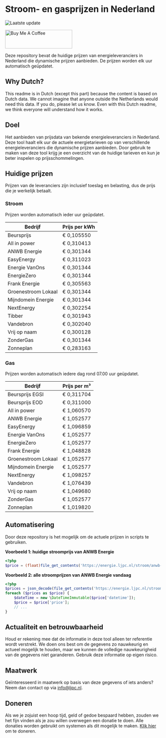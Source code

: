 # Stroom- en gasprijzen in Nederland

![Laatste update](https://img.shields.io/badge/laatste%20update-2023--05--17%2008%3A00%20CET-brightgreen)

<a href="https://www.buymeacoffee.com/Lars-" target="_blank"><img src="https://cdn.buymeacoffee.com/buttons/v2/default-orange.png" alt="Buy Me A Coffee" height="60" style="height: 60px !important;width: 217px !important;" ></a>

Deze repository bevat de huidige prijzen van energieleveranciers in Nederland die dynamische prijzen aanbieden. De prijzen worden elk uur automatisch geüpdatet.

## Why Dutch?

This readme is in Dutch (except this part) because the content is based on Dutch data. We cannot imagine that anyone outside the Netherlands would need this data. If you do, please let us know. Even with this Dutch readme, we think
everyone will understand how it works.

## Doel

Het aanbieden van prijsdata van bekende energieleveranciers in Nederland. Deze tool haalt elk uur de actuele energietarieven op van verschillende energieleveranciers die dynamische prijzen aanbieden. Door gebruik te maken van deze tool
krijg je een overzicht van de huidige tarieven en kun je beter inspelen op prijsschommelingen.

## Huidige prijzen

Prijzen van de leveranciers zijn inclusief toeslag en belasting, dus de prijs die je werkelijk betaalt.

### Stroom

Prijzen worden automatisch ieder uur geüpdatet.

 Bedrijf | Prijs per kWh 
---------|---------------
Beursprijs | € 0,105550
All in power | € 0,310413
ANWB Energie | € 0,301344
EasyEnergy | € 0,311023
Energie VanOns | € 0,301344
EnergieZero | € 0,301344
Frank Energie | € 0,305563
Groenestroom Lokaal | € 0,301344
Mijndomein Energie | € 0,301344
NextEnergy | € 0,302254
Tibber | € 0,301943
Vandebron | € 0,302040
Vrij op naam | € 0,300128
ZonderGas | € 0,301344
Zonneplan | € 0,283163


### Gas

Prijzen worden automatisch iedere dag rond 07.00 uur geüpdatet.

 Bedrijf | Prijs per m³ 
---------|--------------
Beursprijs EGSI | € 0,311704
Beursprijs EOD | € 0,311000
All in power | € 1,060570
ANWB Energie | € 1,052577
EasyEnergy | € 1,096859
Energie VanOns | € 1,052577
EnergieZero | € 1,052577
Frank Energie | € 1,048828
Groenestroom Lokaal | € 1,052577
Mijndomein Energie | € 1,052577
NextEnergy | € 1,098257
Vandebron | € 1,076439
Vrij op naam | € 1,049680
ZonderGas | € 1,052577
Zonneplan | € 1,019820


## Automatisering

Door deze repository is het mogelijk om de actuele prijzen in scripts te gebruiken.

**Voorbeeld 1: huidige stroomprijs van ANWB Energie**

```php
<?php
$price = (float)file_get_contents('https://energie.ljpc.nl/stroom/anwb-energie-nu.txt');

```

**Voorbeeld 2: alle stroomprijzen van ANWB Energie vandaag**

```php
<?php
$prices = json_decode(file_get_contents('https://energie.ljpc.nl/stroom/all-in-power-vandaag.json'),true);
foreach ($prices as $price) {
    $dateTime = new \DateTimeImmutable($price['datetime']);
    $price = $price['price'];
    // ...
}
```

## Actualiteit en betrouwbaarheid

Houd er rekening mee dat de informatie in deze tool alleen ter referentie wordt verstrekt. We doen ons best om de gegevens zo nauwkeurig en actueel mogelijk te houden, maar we kunnen de volledige nauwkeurigheid van de gegevens niet
garanderen. Gebruik deze informatie op eigen risico.

## Maatwerk

Geïnteresseerd in maatwerk op basis van deze gegevens of iets anders? Neem dan contact op
via [info@ljpc.nl](mailto:info@ljpc.nl?subject=Energie%20prijzen).

## Doneren

Als we je zojuist een hoop tijd, geld of gedoe bespaard hebben, zouden we het fijn vinden als je zou willen overwegen een
donatie te doen. Alle donaties worden gebruikt om systemen als dit mogelijk te
maken. [Klik hier](https://www.buymeacoffee.com/Lars-) om te doneren.
